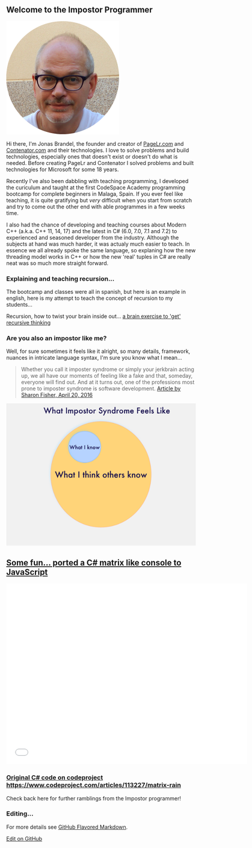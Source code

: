 [//]: # ( spellcheck-language en )
<!-- Global site tag (gtag.js) - Google Analytics -->
<script async src="https://www.googletagmanager.com/gtag/js?id=UA-58458282-5"></script>
<script>
  window.dataLayer = window.dataLayer || [];
  function gtag(){dataLayer.push(arguments);}
  gtag('js', new Date());

  gtag('config', 'UA-58458282-5');
</script>

## Welcome to the Impostor Programmer

<img src="./JonasProfile300x300.png">
<p>
  Hi there, I'm Jonas Brandel, the founder and creator of <a href="https://www.PageLr.com">PageLr.com</a> and <a href="http://www.contenator.com">Contenator.com</a> and their technologies. I love to solve problems and build technologies, especially ones that doesn't exist or doesn't do what is needed.
Before creating PageLr and Contenator I solved problems and built technologies for Microsoft for some 18 years. 

Recently I've also been dabbling with teaching programming, I developed the curiculum and taught at the first CodeSpace Academy programming bootcamp for complete beginners in Malaga, Spain.
If you ever feel like teaching, it is quite gratifying but _very_ difficult when you start from scratch and try to come out the other end with able programmes in a few weeks time.

I also had the chance of developing and teaching courses about Modern C++ (a.k.a. C++ 11, 14, 17) and the latest in C# (6.0, 7.0, 7.1 and 7.2) to experienced and seasoned developer from the industry. Although the subjects at hand was much harder, it was actualy much easier to teach. In essence we all already spoke the same language, so explaning how the new threading model works in C++ or how the new 'real' tuples in C# are really neat was so much more straight forward. 

### Explaining and teaching recursion...

The bootcamp and classes were all in spanish, but here is an example in english, here is my attempt to teach the concept of recursion to my students...

Recursion, how to twist your brain inside out... [a brain exercise to 'get' recursive thinking](./articles/recursion_en.html)



### Are you also an impostor like me? 

Well, for sure sometimes it feels like it alright, so many details, framework, nuances in intricate language syntax, I'm sure you know what I mean...

> Whether you call it imposter syndrome or simply your jerkbrain acting up, we all have our moments of feeling like a fake and that, someday, everyone will find out. And at it turns out, one of the professions most prone to imposter syndrome is software development.
[Article by Sharon Fisher, April 20, 2016](https://www.laserfiche.com/simplicity/shut-up-imposter-syndrome-i-can-too-program/)

![Image of Impostor Syndrome Feeling](./impostor.png)


<h2><a href="./matrix_rain.html">Some fun... ported a C# matrix like console to JavaScript</a></h2>
<iframe style="width:640px;height:480px;border:none;" scrolling="no" src="./matrix_rain.html"></iframe>

<h3><a href="https://www.codeproject.com/articles/113227/matrix-rain"> Original C# code on codeproject https://www.codeproject.com/articles/113227/matrix-rain</a></h3>


Check back here for further ramblings from the Impostor programmer!

### Editing... 

For more details see [GitHub Flavored Markdown](https://guides.github.com/features/mastering-markdown/).

[Edit on GitHub](https://github.com/impostorprogrammer/impostorprogrammer.github.io/edit/master/README.md)


